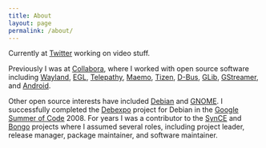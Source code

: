 ```yaml
---
title: About
layout: page
permalink: /about/
---
```


Currently at [Twitter](https://twitter.com) working on video stuff.

Previously I was at [Collabora](http://www.collabora.co.uk/), where I
worked with open source software including
[Wayland](http://wayland.freedesktop.org/),
[EGL](http://www.mesa3d.org/egl.html),
[Telepathy](http://telepathy.freedesktop.org/),
[Maemo](http://www.maemo.org/), [Tizen](http://www.tizen.org/),
[D-Bus](http://dbus.freedesktop.org/), [GLib](http://www.gtk.org/),
[GStreamer](http://gstreamer.freedesktop.org/), and
[Android](http://www.android.org/).

Other open source interests have included
[Debian](https://www.debian.org/) and [GNOME](https://www.gnome.org).
I successfully completed the
[Debexpo](https://wiki.debian.org/Debexpo) project for Debian in the
[Google Summer of
Code](https://developers.google.com/open-source/gsoc/) 2008. For years
I was a contributor to the
[SynCE](http://sourceforge.net/projects/synce/) and
[Bongo](http://gna.org/projects/bongo) projects where I assumed
several roles, including project leader, release manager, package
maintainer, and software maintainer.

